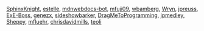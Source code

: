 [SphinxKnight](/en-US/profiles/SphinxKnight),
[estelle](/en-US/profiles/estelle),
[mdnwebdocs-bot](/en-US/profiles/mdnwebdocs-bot),
[mfuji09](/en-US/profiles/mfuji09),
[wbamberg](/en-US/profiles/wbamberg),
[Wryn](/en-US/profiles/Wryn),
[jpreuss](/en-US/profiles/jpreuss),
[ExE-Boss](/en-US/profiles/ExE-Boss),
[genezx](/en-US/profiles/genezx),
[sideshowbarker](/en-US/profiles/sideshowbarker),
[DragMeToProgramming](/en-US/profiles/DragMeToProgramming),
[jpmedley](/en-US/profiles/jpmedley),
[Sheppy](/en-US/profiles/Sheppy),
[mfluehr](/en-US/profiles/mfluehr),
[chrisdavidmills](/en-US/profiles/chrisdavidmills),
[teoli](/en-US/profiles/teoli)
